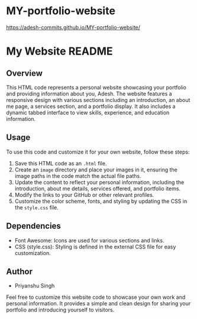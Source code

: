 # MY-portfolio-website
https://adesh-commits.github.io/MY-portfolio-website/
# My Website README

## Overview
This HTML code represents a personal website showcasing your portfolio and providing information about you, Adesh. The website features a responsive design with various sections including an introduction, an about me page, a services section, and a portfolio display. It also includes a dynamic tabbed interface to view skills, experience, and education information. 

## Usage
To use this code and customize it for your own website, follow these steps:
1. Save this HTML code as an `.html` file.
2. Create an `image` directory and place your images in it, ensuring the image paths in the code match the actual file paths.
3. Update the content to reflect your personal information, including the introduction, about me details, services offered, and portfolio items.
4. Modify the links to your GitHub or other relevant profiles.
5. Customize the color scheme, fonts, and styling by updating the CSS in the `style.css` file.

## Dependencies
- Font Awesome: Icons are used for various sections and links.
- CSS (style.css): Styling is defined in the external CSS file for easy customization.

## Author
- Priyanshu Singh

Feel free to customize this website code to showcase your own work and personal information. It provides a simple and clean design for sharing your portfolio and introducing yourself to visitors.
